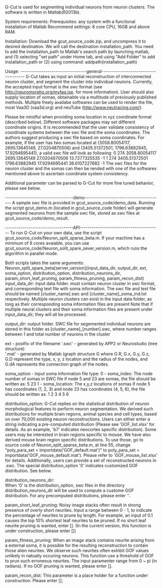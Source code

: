 G-Cut is used for segmenting individual neurons from neuron clusters. 
The software is written in Matlab(R2013b).

System requirements: 
Prerequisites: any system with a functional installation of Matlab
Recommend settings: 8 core CPU, 16GB and above RAM.

Installation: 
Download the gcut_source_code.zip, and uncompress it to desired destination.
We will call the destination installation_path. You need to add the 
installation_path to Matlab's search path by launching matlab, and (1) selecting
"set path" under Home tab, and using "Add Folder" to add installation_path
or (2) using command: addpath(installation_path) 

Usage:
----------------------------------general--------------------------------------
G-Cut takes as input an initial reconstruction of interconnected neuron cluster,
and segment the cluster into individual neurons. Currently, the accepted input
format is the swc format (see http://neuromorpho.org/myfaq.jsp. for more
information). User should also supply location of somas, obtainable via a
multitude of previously published methods. Multiple freely availabe softwares
can be used to render the file, most Vaa3D (vaa3d.org) and 
neuTube (http://www.neutracing.com/). 

Please be mindful when providing soma location in xyz coordinate format
(described below). Different software packages may set different coordinate
origins. It is recommended that the user validate consistency of coordinate
systems between the swc file and the soma coordinates. 
The authors suggest producing a swc file based on soma coordinates.
For example, if the user has two somas located at (3058.80054117, 2695.13645149,
27.0204870506) and (3405.51372501, 1796.63882945, 17.9294695441), a valid
swc file will look as following:
    0 274 3058.80054117 2695.13645149 27.0204870506 13.7277325535 -1
    1 274 3405.51372501 1796.63882945 17.9294695441 36.6107227682 -1
The swc files for the neuron cluster and the somas can then be rended with one
of the softwares mentioned above to ascertain coordinate system consistency.

Additional parameter can be parsed to G-Cut for more fine tuned behavior,
please see below.

-----------------------------------demo----------------------------------------
A sample swc file is provided in gcut_source_code/demo_data.
Running the script gcut_demo.m (located in gcut_source_code folder) will generate
segmented neurons from the sample swc file, stored as swc files at 
gcut_source_code/demo_result.

-----------------------------------API-----------------------------------------
To run G-Cut on your own data, use the script 
gcut_source_code/Neuron_split_sparse_beta.m.
If your machine has a minimum of 8 cores avaiable, you can use 
gcut_source_code/Neuron_solit_spare_sever_version.m, 
which runs the algorithm in parallel mode.

Both scripts takes the same arguments:
Neuron_split_spare_beta[server_version](input_data_dir, output_dir, 
                                        ext, soma_option, 
                                        distribution_option, distribution_neurons_dir, 
                                        param_short_leaf_pruning, 
                                        param_fitness_pruning, 
                                        param_recon_dist) 
input_data_dir: 
     input data folder. must contain neuron cluster in swc format, and 
     corresponding text file with soma information. The swc file and text
     file should be named [cluster_name].swc and [cluster_name]_soma_ind.txt
     respectively. Multiple neuron clusters can exist in the input data
     folder, as long as their corresponding soma information files are
     present 
Note that if multiple neural clusters and their soma information files 
are present under input_data_dir, they will all be processed.

output_dir: 
     output folder. SWC file for segemented individual neurons are stored
     in this folder as [cluster_name]_[number].swc, where number ranges 
     between 1 and total number of neurons in the cluster
	 
 ext - postfix of the filename
       '.swc' -  generated by APP2 or Neurostudio (tree structure)        
       '.mat' -  generated by Matlab (graph structure G where G.R, G.x, G.y, G.z, G.D
                   represent the type, x, y, z location and the radius of the nodes, 
                   and G.dA represents the connection graph of the nodes.
	 
	 
soma_option - input soma information file type:
0 - soma_index: The node number of somas in SWC file
                if node 5 and 23 are somas, the file should be written as:
                5
                23
1 - soma_location: The x,y,z locations of somas
                   if node 5 has coordinates (1, 2, 3) and node 23 has 
                   coordinates (4, 5, 6), the file should be written as:
                   1 2 3
                   4 5 6

distribution_option: 
     G-Cut replies on the statistical distribution of neuron morphological
     features to perform neuron segmentation. We derived such distributions
     for multiple brain regions, animal species and cell types, based on over 
     70,000 existing neuron reconstructions. Users can either enter a string 
     indicating a pre-computed distribution (Please see 'GOF_list.xlsx' 
     for details. As an example, 'b7' indicates neocortex specific 
     distribution). Some users may be interested in brain regions specific
     to mouse. We have also derived mouse brain region specific distributions.
     To use those, go to source code of Neuron_split_sparse_beta.m, at line
     55, change "poly_para_set = importdata('GOF_default.mat')" to
     poly_para_set = importdata('GOF_mouse_default.mat'). Please refer to
     'GOF_mouse_list.xlsx' for details.
     Additionally, users can provide a set of reconstructed neurons 
     in .swc. The special distribution_option '0' indicates customized GOF
     distribution. See below.

distribution_neurons_dir:   
     When '0' is the distribution_option, swc files in the directory 
     distribution_neurons_dir will be used to compute a custome GOF 
     distribution. For any precomputed distributions, please enter ''. 

 param_short_leaf_pruning: 
    Noisy image stacks often result in strong presence of overly short
    neurites. Input a range between 0 - 1, to indicate the percentage of 
    neurites to prune by length. For example, an input of 0.1 causes the
    top 10% shortest leaf neurites to be pruned. If no short leaf neurite 
    pruning is wanted, enter []. (In the current version, this function is 
	under construction, please enter [])

 param_fitness_pruning: 
    When an image stack contains neurite arising from a external soma, 
    it is possible for the resulting reconstruction to contain those alien
    neurites. We observe such neurites often exhibit GOF values unlikely
    in natually occuring neurons. This function use a threshold of GOF to 
    prun such erroneous neurites. The input paramenter range from
    0 ~ pi (in radians). If no GOF pruning is wanted, please enter [].

param_recon_dist: 
    This parameter is a place holder for a function under construction. 
    Please enter [];
